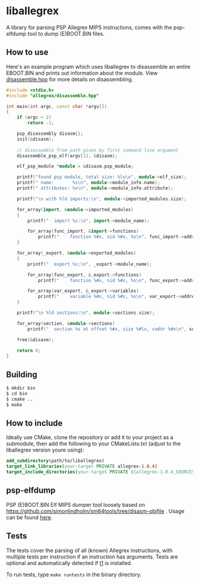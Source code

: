 # liballegrex

A library for parsing PSP Allegrex MIPS instructions, comes with the psp-elfdump tool to dump (E)BOOT.BIN files.

## How to use
Here's an example program which uses liballegrex to disassemble an entire EBOOT.BIN and prints out information about the module.
View [disassemble.hpp](/src/allegrex/disassemble.hpp) for more details on disassembling.

```cpp
#include <stdio.h>
#include "allegrex/disassemble.hpp"

int main(int argc, const char *argv[])
{
    if (argc < 2)
        return -1;

    psp_disassembly disasm{};
    init(&disasm);
    
    // disassemble from path given by first command line argument
    disassemble_psp_elf(argv[1], &disasm);

    elf_psp_module *module = &disasm.psp_module;

    printf("found psp module, total size: %lu\n", module->elf_size);
    printf(" name:       %s\n", module->module_info.name);
    printf(" attributes: %x\n", module->module_info.attribute);

    printf("\n with %ld imports:\n", module->imported_modules.size);

    for_array(import, &module->imported_modules)
    {
        printf("  import %s:\n", import->module_name);

        for_array(func_import, &import->functions)
            printf("    function %#x, nid %#x, %s\n", func_import->address, func_import->function->nid, func_import->function->name);
    }

    for_array(_export, &module->exported_modules)
    {
        printf("  export %s:\n", _export->module_name);

        for_array(func_export, &_export->functions)
            printf("    function %#x, nid %#x, %s\n", func_export->address, func_export->function->nid, func_export->function->name);

        for_array(var_export, &_export->variables)
            printf("    variable %#x, nid %#x, %s\n", var_export->address, var_export->variable->nid, var_export->variable->name);
    }

    printf("\n %ld sections:\n", module->sections.size);

    for_array(section, &module->sections)
        printf("  section %s at offset %#x, size %#lx, vaddr %#x\n", section->name, section->content_offset, section->content_size, section->vaddr);

    free(&disasm);

    return 0;
}
```

## Building

```sh
$ mkdir bin
$ cd bin
$ cmake ..
$ make
```

## How to include
Ideally use CMake, clone the repository or add it to your project as a submodule, then add the following to your CMakeLists.txt (adjust to the liballegrex version youre using):

```cmake
add_subdirectory(path/to/liballegrex)
target_link_libraries(your-target PRIVATE allegrex-1.0.4)
target_include_directories(your-target PRIVATE ${allegrex-1.0.4_SOURCES_DIR} path/to/mg/ext/imgui)
```

## psp-elfdump
PSP (E)BOOT.BIN Elf MIPS dumper tool loosely based on https://github.com/simonlindholm/sm64tools/tree/disasm-objfile .
Usage can be found [here](/psp-elfdump).

## Tests
The tests cover the parsing of all (known) Allegrex instructions, with multiple tests per instruction if an instruction has arguments.
Tests are optional and automatically detected if [t1](https://github.com/DaemonTsun/t1/) is installed.

To run tests, type `make runtests` in the binary directory.

